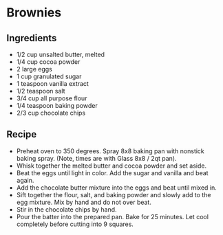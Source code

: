 # Brownies


## Ingredients 
* 1/2 cup unsalted butter, melted
* 1/4 cup cocoa powder
* 2 large eggs
* 1 cup granulated sugar
* 1 teaspoon vanilla extract
* 1/2 teaspoon salt
* 3/4 cup all purpose flour
* 1/4 teaspoon baking powder
* 2/3 cup chocolate chips

## Recipe
* Preheat oven to 350 degrees. Spray 8x8 baking pan with nonstick baking spray. (Note, times are with Glass 8x8 / 2qt pan).
* Whisk together the melted butter and cocoa powder and set aside.
* Beat the eggs until light in color. Add the sugar and vanilla and beat again.
* Add the chocolate butter mixture into the eggs and beat until mixed in.
* Sift together the flour, salt, and baking powder and slowly add to the egg mixture. Mix by hand and do not over beat.
* Stir in the chocolate chips by hand.
* Pour the batter into the prepared pan. Bake for 25 minutes. Let cool completely before cutting into 9 squares.
